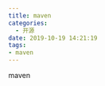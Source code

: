 ```yaml
---
title: maven
categories:
  - 开源
date: 2019-10-19 14:21:19
tags:
- maven
---
```

maven
<!-- more -->

